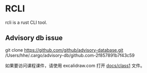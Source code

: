 # RCLI

rcli is a rust CLI tool.

## Advisory db issue

git clone https://github.com/github/advisory-database.git /Users/hhe/.cargo/advisory-db/github.com-2f857891b7f43c59

如果要访问课程课件，请使用 excalidraw.com 打开 [docs/class1](docs/class-1.excalidraw) 文件。
